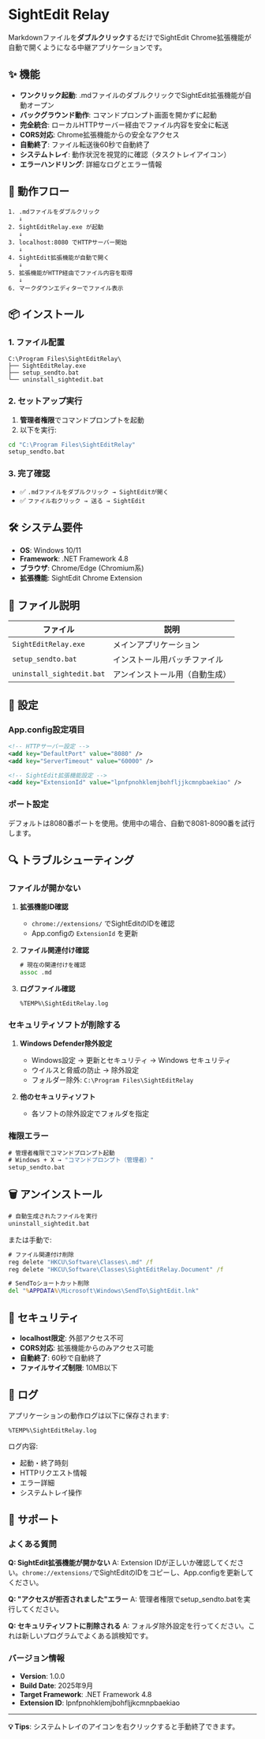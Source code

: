 # SightEdit Relay

Markdownファイルを**ダブルクリック**するだけでSightEdit Chrome拡張機能が自動で開くようになる中継アプリケーションです。

## ✨ 機能

- **ワンクリック起動**: .mdファイルのダブルクリックでSightEdit拡張機能が自動オープン
- **バックグラウンド動作**: コマンドプロンプト画面を開かずに起動
- **完全統合**: ローカルHTTPサーバー経由でファイル内容を安全に転送
- **CORS対応**: Chrome拡張機能からの安全なアクセス
- **自動終了**: ファイル転送後60秒で自動終了
- **システムトレイ**: 動作状況を視覚的に確認（タスクトレイアイコン）
- **エラーハンドリング**: 詳細なログとエラー情報

## 🚀 動作フロー

```
1. .mdファイルをダブルクリック
   ↓
2. SightEditRelay.exe が起動
   ↓
3. localhost:8080 でHTTPサーバー開始
   ↓
4. SightEdit拡張機能が自動で開く
   ↓
5. 拡張機能がHTTP経由でファイル内容を取得
   ↓
6. マークダウンエディターでファイル表示
```

## 📦 インストール

### 1. ファイル配置
```
C:\Program Files\SightEditRelay\
├── SightEditRelay.exe
├── setup_sendto.bat
└── uninstall_sightedit.bat
```

### 2. セットアップ実行
1. **管理者権限**でコマンドプロンプトを起動
2. 以下を実行:
```cmd
cd "C:\Program Files\SightEditRelay"
setup_sendto.bat
```

### 3. 完了確認
- ✅ `.mdファイルをダブルクリック → SightEditが開く`
- ✅ `ファイル右クリック → 送る → SightEdit`

## 🛠️ システム要件

- **OS**: Windows 10/11
- **Framework**: .NET Framework 4.8
- **ブラウザ**: Chrome/Edge (Chromium系)
- **拡張機能**: SightEdit Chrome Extension

## 📁 ファイル説明

| ファイル | 説明 |
|---------|------|
| `SightEditRelay.exe` | メインアプリケーション |
| `setup_sendto.bat` | インストール用バッチファイル |
| `uninstall_sightedit.bat` | アンインストール用（自動生成） |

## 🔧 設定

### App.config設定項目
```xml
<!-- HTTPサーバー設定 -->
<add key="DefaultPort" value="8080" />
<add key="ServerTimeout" value="60000" />

<!-- SightEdit拡張機能設定 -->
<add key="ExtensionId" value="lpnfpnohklemjbohfljjkcmnpbaekiao" />
```

### ポート設定
デフォルトは8080番ポートを使用。使用中の場合、自動で8081-8090番を試行します。

## 🔍 トラブルシューティング

### ファイルが開かない
1. **拡張機能ID確認**
   - `chrome://extensions/` でSightEditのIDを確認
   - App.configの `ExtensionId` を更新

2. **ファイル関連付け確認**
   ```cmd
   # 現在の関連付けを確認
   assoc .md
   ```

3. **ログファイル確認**
   ```
   %TEMP%\SightEditRelay.log
   ```

### セキュリティソフトが削除する
1. **Windows Defender除外設定**
   - Windows設定 → 更新とセキュリティ → Windows セキュリティ
   - ウイルスと脅威の防止 → 除外設定
   - フォルダー除外: `C:\Program Files\SightEditRelay`

2. **他のセキュリティソフト**
   - 各ソフトの除外設定でフォルダを指定

### 権限エラー
```cmd
# 管理者権限でコマンドプロンプト起動
# Windows + X → "コマンドプロンプト（管理者）"
setup_sendto.bat
```

## 🗑️ アンインストール

```cmd
# 自動生成されたファイルを実行
uninstall_sightedit.bat
```

または手動で:
```cmd
# ファイル関連付け削除
reg delete "HKCU\Software\Classes\.md" /f
reg delete "HKCU\Software\Classes\SightEditRelay.Document" /f

# SendToショートカット削除
del "%APPDATA%\Microsoft\Windows\SendTo\SightEdit.lnk"
```

## 🔐 セキュリティ

- **localhost限定**: 外部アクセス不可
- **CORS対応**: 拡張機能からのみアクセス可能
- **自動終了**: 60秒で自動終了
- **ファイルサイズ制限**: 10MB以下

## 📝 ログ

アプリケーションの動作ログは以下に保存されます:
```
%TEMP%\SightEditRelay.log
```

ログ内容:
- 起動・終了時刻
- HTTPリクエスト情報
- エラー詳細
- システムトレイ操作

## 🤝 サポート

### よくある質問

**Q: SightEdit拡張機能が開かない**
A: Extension IDが正しいか確認してください。`chrome://extensions/`でSightEditのIDをコピーし、App.configを更新してください。

**Q: "アクセスが拒否されました"エラー**
A: 管理者権限でsetup_sendto.batを実行してください。

**Q: セキュリティソフトに削除される**
A: フォルダ除外設定を行ってください。これは新しいプログラムでよくある誤検知です。

### バージョン情報
- **Version**: 1.0.0
- **Build Date**: 2025年9月
- **Target Framework**: .NET Framework 4.8
- **Extension ID**: lpnfpnohklemjbohfljjkcmnpbaekiao

---

**💡 Tips**: システムトレイのアイコンを右クリックすると手動終了できます。